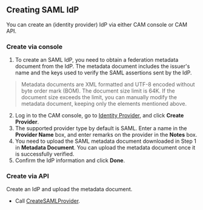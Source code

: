 ## Creating SAML IdP

You can create an (identity provider) IdP via either CAM console or CAM API.

### Create via console

1. To create an SAML IdP, you need to obtain a federation metadata document from the IdP. The metadata document includes the issuer's name and the keys used to verify the SAML assertions sent by the IdP.
> Metadata documents are XML formatted and UTF-8 encoded without byte order mark (BOM). The document size limit is 64K. If the document size exceeds the limit, you can manually modify the metadata document, keeping only the elements mentioned above.
2. Log in to the CAM console, go to [Identity Provider](https://console.cloud.tencent.com/cam/idp), and click **Create Provider**.
3. The supported provider type by default is SAML. Enter a name in the **Provider Name** box, and enter remarks on the provider in the **Notes** box.
4. You need to upload the SAML metadata document downloaded in Step 1 in **Metadata Document**. You can upload the metadata document once it is successfully verified.
5. Confirm the IdP information and click **Done**.

### Create via API

Create an IdP and upload the metadata document.
- Call [CreateSAMLProvider](https://cloud.tencent.com/document/product/598/30295).

